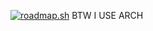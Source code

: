 [![roadmap.sh](https://api.roadmap.sh/v1-badge/tall/64afd6de5f038d81eeae9c79?variant=dark&roadmaps=cpp%2Ccyber-security%2Crust%2Ccomputer-science)](https://roadmap.sh)
BTW I USE ARCH
                                                                 
